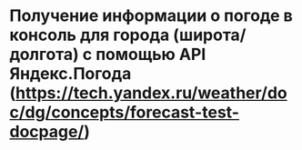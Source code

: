 # Получение информации о погоде в консоль для города (широта/долгота) с помощью API Яндекс.Погода (https://tech.yandex.ru/weather/doc/dg/concepts/forecast-test-docpage/)
